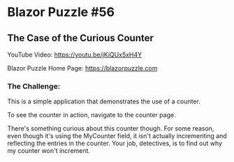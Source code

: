 # Blazor Puzzle #56

## The Case of the Curious Counter

YouTube Video: https://youtu.be/jKiQUx5xH4Y

Blazor Puzzle Home Page: https://blazorpuzzle.com

### The Challenge:

This is a simple application that demonstrates the use of a counter.

To see the counter in action, navigate to the counter page.

There's something curious about this counter though. For some reason, even though it's using the MyCounter field, it isn't actually incrementing and reflecting the entries in the counter. Your job, detectives, is to find out why my counter won't increment.
